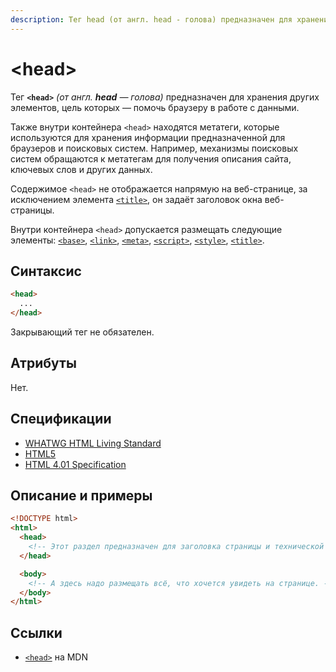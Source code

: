 ```yaml
---
description: Тег head (от англ. head - голова) предназначен для хранения других элементов, цель которых — помочь браузеру в работе с данными
---
```


# &lt;head&gt;

Тег **`<head>`** _(от англ. **head** — голова)_ предназначен для хранения других элементов, цель которых — помочь браузеру в работе с данными.

Также внутри контейнера `<head>` находятся метатеги, которые используются для хранения информации предназначенной для браузеров и поисковых систем. Например, механизмы поисковых систем обращаются к метатегам для получения описания сайта, ключевых слов и других данных.

Содержимое `<head>` не отображается напрямую на веб-странице, за исключением элемента [`<title>`](/html/title/), он задаёт заголовок окна веб-страницы.

Внутри контейнера `<head>` допускается размещать следующие элементы: [`<base>`](/html/base/), [`<link>`](/html/link/), [`<meta>`](/html/meta/), [`<script>`](/html/script/), [`<style>`](/html/style/), [`<title>`](/html/title/).

## Синтаксис

```html
<head>
  ...
</head>
```

Закрывающий тег не обязателен.

## Атрибуты

Нет.

## Спецификации

- [WHATWG HTML Living Standard](https://html.spec.whatwg.org/multipage/semantics.html#the-head-element)
- [HTML5](http://www.w3.org/TR/html5/document-metadata.html#the-head-element)
- [HTML 4.01 Specification](http://www.w3.org/TR/html401/struct/global.html#h-7.4.1)

## Описание и примеры

```html
<!DOCTYPE html>
<html>
  <head>
    <!-- Этот раздел предназначен для заголовка страницы и технической информации. -->
  </head>

  <body>
    <!-- А здесь надо размещать всё, что хочется увидеть на странице. -->
  </body>
</html>
```

## Ссылки

- [`<head>`](https://developer.mozilla.org/ru/docs/Web/HTML/Element/head) на MDN
